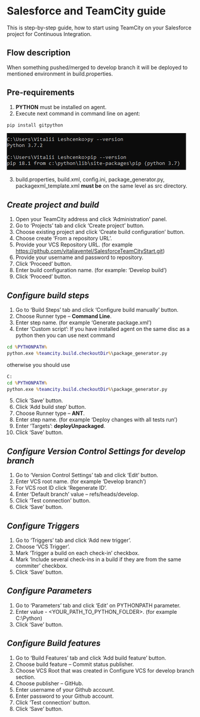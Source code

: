 Salesforce and TeamCity guide
===================================

This is step-by-step guide, how to start using TeamCity on your Salesforce project for Continuous Integration.

Flow description
----------------
When something pushed/merged to develop branch it will be deployed to mentioned environment in build.properties.

Pre-requirements
----------------

1)	**PYTHON** must be installed on agent.
2)	Execute next command in command line on agent:
```cmd
pip install gitpython
```
<img alt="Deploy to Salesforce"
       src="https://raw.githubusercontent.com/vitaliaventel/SalesforceTeamCityStart/master/images/cmd.png">

3)	build.properties, build.xml, config.ini, package_generator.py, packagexml_template.xml **must be** on the same level as src directory.

*Create project and build*
------------------------

1)	Open your TeamCity address and click ‘Administration’ panel.
2)	Go to ‘Projects’ tab and click ‘Create project’ button.
3)	Choose existing project and click ‘Create build configuration’ button. 
4)	Choose create ‘From a repository URL’.
5)	Provide your VCS Repository URL. (for example https://github.com/vitaliaventel/SalesforceTeamCityStart.git)
6)	Provide your username and password to repository.
7)	Click ‘Proceed’ button.
8)	Enter build configuration name. (for example: ‘Develop build’)
9)	Click ‘Proceed’ button.

*Configure build steps*
---------------------

1)	Go to ‘Build Steps’ tab and click ‘Configure build manually’ button.
2)	Choose Runner type – **Command Line**.
3)	Enter step name. (for example ‘Generate package.xml’)
4)	Enter ‘Custom script’:
If you have installed agent on the same disc as a python then you can use next command
```cmd
cd %PYTHONPATH%
python.exe %teamcity.build.checkoutDir%\package_generator.py
```
otherwise you should use
```cmd <DISC_NAME_WHERE_PYTHON_IS_INSTALLED> for example 
C:
cd %PYTHONPATH%
python.exe %teamcity.build.checkoutDir%\package_generator.py
```

5)	Click ‘Save’ button.
6)	Click ‘Add build step’ button.
7)	Choose Runner type – **ANT**.
8)	Enter step name. (for example ‘Deploy changes with all tests run’)
9)	Enter ‘Targets’: **deployUnpackaged**.
10)	Click ‘Save’ button.

*Configure Version Control Settings for develop branch*
------------------------------------------------------

1)	Go to ‘Version Control Settings’ tab and click ‘Edit’ button.
2)	Enter VCS root name. (for example ‘Develop branch’)
3)	For VCS root ID click ‘Regenerate ID’.
4)	Enter ‘Default branch’ value – refs/heads/develop.
5)	Click ‘Test connection’ button.
6)	Click ‘Save’ button.

*Configure Triggers*
-------------------

1)	Go to ‘Triggers’ tab and click ‘Add new trigger’.
2)	Choose ‘VCS Trigger’.
3)	Mark ‘Trigger a build on each check-in’ checkbox.
4)	Mark ‘Include several check-ins in a build if they are from the same commiter’ checkbox.
5)	Click ‘Save’ button.

*Configure Parameters*
---------------------

1)	Go to ‘Parameters’ tab and click ‘Edit’ on PYTHONPATH parameter.
2)	Enter value - <YOUR_PATH_TO_PYTHON_FOLDER>. (for example C:\Python)
3)	Click ‘Save’ button.

*Configure Build features*
-------------------------

1)	Go to ‘Build Features’ tab and click ‘Add build feature’ button.
2)	Choose build feature – Commit status publisher.
3)	Choose VCS Root that was created in Configure VCS for develop branch section.
4)	Choose publisher – GitHub.
5)	Enter username of your Github account.
6)	Enter password to your Github account.
7)	Click ‘Test connection’ button.
8)	Click ‘Save’ button.
